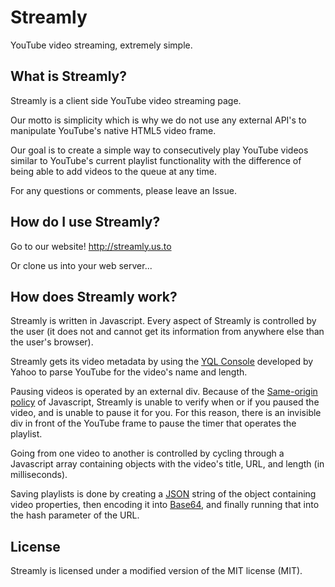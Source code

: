 # Streamly
YouTube video streaming, extremely simple.

## What is Streamly?

Streamly is a client side YouTube video streaming page.

Our motto is simplicity which is why we do not use any external API's to manipulate YouTube's native HTML5 video frame.

Our goal is to create a simple way to consecutively play YouTube videos similar to YouTube's current playlist functionality with the difference of being able to add videos to the queue at any time.

For any questions or comments, please leave an Issue.

## How do I use Streamly?

Go to our website! <http://streamly.us.to>

Or clone us into your web server...

## How does Streamly work?

Streamly is written in Javascript. Every aspect of Streamly is controlled by the user (it does not and cannot get its information from anywhere else than the user's browser).

Streamly gets its video metadata by using the [YQL Console](https://developer.yahoo.com/yql/console/) developed by Yahoo to parse YouTube for the video's name and length.

Pausing videos is operated by an external div. Because of the [Same-origin policy](https://developer.mozilla.org/en-US/docs/Web/Security/Same-origin_policy) of Javascript, Streamly is unable to verify when or if you paused the video, and is unable to pause it for you. For this reason, there is an invisible div in front of the YouTube frame to pause the timer that operates the playlist.

Going from one video to another is controlled by cycling through a Javascript array containing objects with the video's title, URL, and length (in milliseconds).

Saving playlists is done by creating a [JSON](https://json.org) string of the object containing video properties, then encoding it into [Base64](https://en.wikipedia.org/wiki/Base64), and finally running that into the hash parameter of the URL.

## License

Streamly is licensed under a modified version of the MIT license (MIT).
